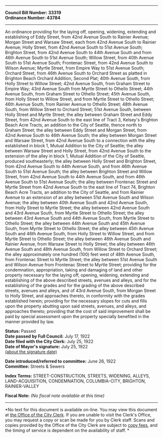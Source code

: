 * * * * *  
  
**Council Bill Number: [](#h0)[](#h2)33319**   
**Ordinance Number: 43784**  
  
* * * * *  
  
An ordinance providing for the laying off, opening, widening, extending and establishing of Eddy Street, from 42nd Avenue South to Rainier Avenue; Morgan Street and Warsaw Street, each from 42nd Avenue South to Rainier Avenue; Holly Street, from 42nd Avenue South to 51st Avenue South; Brighton Street, from 42nd Avenue South to 44th Avenue South and from 46th Avenue South to 51st Avenue South; Willow Street, from 40th Avenue South to 51st Avenue South; Frontenac Street, from 42nd Avenue South to Wilson Avenue; Myrtle Street, from Empire Way to 51st Avenue South; Orchard Street, from 46th Avenue South to Orchard Street as platted in Brighton Beach Orchard Addition, Second Plat; 40th Avenue South, from Holly Street to Willow Street; 42nd Avenue South, from Graham Street to Empire Way; 43rd Avenue South from Myrtle Street to Othello Street; 44th Avenue South, from Graham Street to Othello Street; 45th Avenue South, from Holly Street to Willow Street, and from Myrtle Street to Othello Street; 46th Avenue South, from Rainier Avenue to Othello Street; 48th Avenue South, from Willow Street to Orchard Street; 51st Avenue South, between Holly Street and Myrtle Street; the alley between Graham Street and Eddy Street, from 42nd Avenue South to the east line of Tract 3, Kelsey's Brighton Beach Acre Tracts, an addition to the City of Seattle, thence north to Graham Street; the alley between Eddy Street and Morgan Street, from 42nd Avenue South to 46th Avenue South; the alley between Morgan Street and Warsaw Street, from 42nd Avenue South to a connection with the alley established in block 1, Mutual Addition to the City of Seattle; the alley between Warsaw Street and Holly Street, from 42nd Avenue South to the extension of the alley in block 1, Mutual Addition of the City of Seattle, produced southeasterly; the alley between Holly Street and Brighton Street, from 42nd Avenue South to 44th Avenue South, and from 46th Avenue South to 51st Avenue South; the alley between Brighton Street and Willow Street, from 42nd Avenue South to 44th Avenue South, and from 46th Avenue South to 51st Avenue South; the alley between Frontenac Street and Myrtle Street from 42nd Avenue South to the east line of Tract 74, Brighton Beach Acre Tracts, an addition to the City of Seattle, and from Rainier Avenue to an extension of an alley between 51st Avenue South and Wilson Avenue; the alley between 40th Avenue South and 42nd Avenue South, from Holly Street to Myrtle Street; the alley between 42nd Avenue South and 43rd Avenue South, from Myrtle Street to Othello Street; the alley between 43rd Avenue South and 44th Avenue South, from Myrtle Street to Othello Street; the alley between 44th Avenue South and 45th Avenue South, from Myrtle Street to Othello Street; the alley between 45th Avenue South and 46th Avenue South, from Holly Street to Willow Street, and from Myrtle Street to Othello Street; the alley between 46th Avenue South and Rainier Avenue, from Warsaw Street to Holly Street; the alley between 46th Avenue South and 48th Avenue South, from Willow Street to Orchard Street; the alley approximately one hundred (100) feet west of 48th Avenue South, from Frontenac Street to Myrtle Street; the alley between 51st Avenue South and Wilson Avenue from Frontenac Street to Myrtle Street; providing for the condemnation, appropriation, taking and damaging of land and other property necessary for the laying off, opening, widening, extending and establishing of the above described streets, avenues and alleys, and for the establishing of the grades and for the grading of the above described streets, avenues and alleys, and of 43rd Avenue South, from Morgan Street to Holly Street, and approaches thereto, in conformity with the grades established herein; providing for the necessary slopes for cuts and fills upon the property abutting upon said streets, avenues, and alleys, and approaches thereto; providing that the cost of said improvement shall be paid by special assessment upon the property specially benefited in the manner provided by law.  
  
**Status:** Passed   
**Date passed by Full Council:** July 17, 1922   
**Date filed with the City Clerk:** July 25, 1922   
**Date of Mayor's signature:** July 25, 1922   
[(about the signature date)](/~public/approvaldate.htm)   
  
  
**Date introduced/referred to committee:** June 26, 1922   
**Committee:** Streets & Sewers   
  
**Index Terms:** STREET-CONSTRUCTION, STREETS, WIDENING, ALLEYS, LAND-ACQUISITION, CONDEMNATION, COLUMBIA-CITY, BRIGHTON, RAINIER-VALLEY  
  
**Fiscal Note:** *(No fiscal note available at this time)*  
  
* * * * *  
  
*No text for this document is available on-line. You may view this document at [the Office of the City Clerk](http://www.seattle.gov/leg/clerk/contactUs.htm). If you are unable to visit the Clerk's Office, you may request a copy or scan be made for you by Clerk staff. Scans and copies provided by the Office of the City Clerk are subject to [copy fees](http://clerk.seattle.gov/~public/clerkfees.htm), and the timing of service is dependent on the availability of staff. *  
  
  
